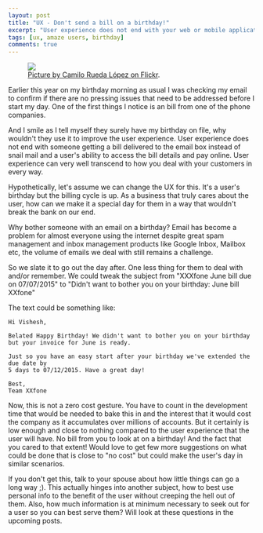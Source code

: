 ```yaml
---
layout: post
title: "UX - Don't send a bill on a birthday!"
excerpt: "User experience does not end with your web or mobile application."
tags: [ux, amaze users, birthday]
comments: true
---
```

<figure>
	<img src="https://farm3.staticflickr.com/2004/2228603119_0dbfea36a4_b_d.jpg">
	<figcaption><a href="https://www.flickr.com/photos/kozumel" title="Picture by Camilo Rueda López on Flickr">Picture by Camilo Rueda López
 on Flickr</a>.</figcaption>
</figure>

Earlier this year on my birthday morning as usual I was checking my email to confirm if there are no pressing issues
that need to be addressed before I start my day. One of the first things I notice is an bill from one of the phone companies.

And I smile as I tell myself they surely have my birthday on file, why wouldn't they use it to improve the user experience.
User experience does not end with someone getting a bill delivered to the email box instead of snail mail and a user's 
ability to access the bill details and pay online. User experience can very well transcend to how you deal with your customers
in every way.

Hypothetically, let's assume we can change the UX for this. It's a user's birthday but the billing cycle is up. 
As a business that truly cares about the user, how can we make it a special day for them in a way that wouldn't 
break the bank on our end.

Why bother someone with an email on a birthday? Email has become a problem for almost everyone using the internet despite
great spam management and inbox management products like Google Inbox, Mailbox etc, the volume of emails we deal with
still remains a challenge.

So we slate it to go out the day after. One less thing for them to deal with
and/or remember. We could tweak the subject from "XXXfone June bill due on 07/07/2015" to "Didn't want to bother you on 
your birthday: June bill XXfone"

The text could be something like:
	
	Hi Vishesh,

	Belated Happy Birthday! We didn't want to bother you on your birthday 
	but your invoice for June is ready.

	Just so you have an easy start after your birthday we've extended the due date by
	5 days to 07/12/2015. Have a great day!

	Best,
	Team XXfone

Now, this is not a zero cost gesture. You have to count in the development time that would be needed to bake this in and
the interest that it would cost the company as it accumulates over millions of accounts. But it certainly is low enough 
and close to nothing compared to the user experience that the user will have. No bill from you to look at on a birthday! 
And the fact that you cared to that extent! Would love to get few more suggestions on what could be done that is close 
to "no cost" but could make the user's day in similar scenarios.

If you don't get this, talk to your spouse about how little things can go a long way ;). This actually hinges into 
another subject, how to best use personal info to the benefit of the user without creeping the hell out of them. 
Also, how much information is at minimum necessary to seek out for a user so you can best serve them? Will look at 
these questions in the upcoming posts.
